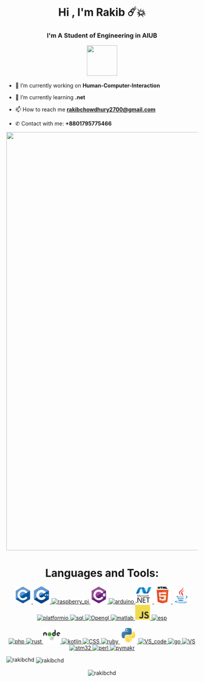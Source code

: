 
<h1 align="center">Hi , I'm Rakib ☄️💥</h1> 
<h3 align="center">I'm A Student of Engineering in AIUB</h3>


<p align="center"> <a href="https://www.aiub.edu" target="_blank" rel="noreferrer"> <img src="https://upload.wikimedia.org/wikipedia/en/thumb/8/8c/American_International_University-Bangladesh_Monogram.svg/800px-American_International_University-Bangladesh_Monogram.svg.png" width="80" height="80" /> </a> </p>

- 🔭 I’m currently working on **Human-Computer-Interaction**

- 🌱 I’m currently learning **.net**

- 📫 How to reach me **rakibchowdhury2700@gmail.com**
- ✆  Contact with me: **+8801795775466**

<p align="left"> <img src="https://i.pinimg.com/736x/5e/63/7f/5e637f12dfaa24d8ad60b74758ecf7a7.jpg" width="900" height="1100" /></p>

<h1 align="center">Languages and Tools:</h3>

<p align="center">
  <a href="https://www.cprogramming.com/" target="_blank" rel="noreferrer"> <img src="https://raw.githubusercontent.com/devicons/devicon/master/icons/c/c-original.svg" alt="c" width="45" height="45"/> </a>
  <a href="https://www.w3schools.com/cpp/" target="_blank" rel="noreferrer"> <img src="https://raw.githubusercontent.com/devicons/devicon/master/icons/cplusplus/cplusplus-original.svg" alt="cplusplus" width="45" height="45"/> </a> 
  <a href="https://www.raspberrypi.com/" target="_blank" rel="noreferrer"> <img src="https://static-00.iconduck.com/assets.00/raspberry-pi-icon-1024x1024-58fm9484.png" alt="raspberry_pi" width="55" height="55"/> </a> 
  <a href="https://www.w3schools.com/cs/" target="_blank" rel="noreferrer"> <img src="https://raw.githubusercontent.com/devicons/devicon/master/icons/csharp/csharp-original.svg" alt="csharp" width="45" height="45"/> </a> 
  <a href="https://www.arduino.cc/" target="_blank" rel="noreferrer"> <img src="https://cdn.worldvectorlogo.com/logos/arduino-1.svg" alt="arduino" width="45" height="45"/> </a>
  <a href="https://dotnet.microsoft.com/" target="_blank" rel="noreferrer"> <img src="https://raw.githubusercontent.com/devicons/devicon/master/icons/dot-net/dot-net-original-wordmark.svg" alt="dotnet" width="45" height="45"/> </a>
  <a href="https://www.w3.org/html/" target="_blank" rel="noreferrer"> <img src="https://raw.githubusercontent.com/devicons/devicon/master/icons/html5/html5-original-wordmark.svg" alt="html" width="45" height="45"/> </a>
  <a href="https://www.java.com" target="_blank" rel="noreferrer"> <img src="https://raw.githubusercontent.com/devicons/devicon/master/icons/java/java-original.svg" alt="java" width="45" height="45"/> </a>
  <a href="https://platformio.org/" target="_blank" rel="noreferrer"> <img src="https://static-00.iconduck.com/assets.00/platformio-icon-425x512-4opza9ui.png" alt="platformio" width="45" height="45"/> </a>
  <a href="https://www.w3schools.com/sql/" target="_blank" rel="noreferrer"> <img src="https://www.svgrepo.com/show/331760/sql-database-generic.svg" alt="sql" width="45" height="45"/> </a>
    <a href="https://www.opengl.org/" target="_blank" rel="noreferrer"> <img src="https://i0.wp.com/accidentalastro.com/wp-content/uploads/2023/04/OpenGLVulkan.jpg?w=500&ssl=1" alt="Opengl" width="45" height="45"/> </a>
  <a href="https://www.mathworks.com/products/matlab.html" target="_blank" rel="noreferrer"> <img src="https://upload.wikimedia.org/wikipedia/commons/thumb/2/21/Matlab_Logo.png/1200px-Matlab_Logo.png" alt="matlab" width="40" height="40"/> </a>
  <a href="https://developer.mozilla.org/en-US/docs/Web/JavaScript" target="_blank" rel="noreferrer"> <img src="https://raw.githubusercontent.com/devicons/devicon/master/icons/javascript/javascript-original.svg" alt="javascript" width="40" height="40"/> </a> 
  <a href="https://www.espressif.com/" target="_blank" rel="noreferrer"> <img src="https://images.crunchbase.com/image/upload/c_pad,f_auto,q_auto:eco,dpr_1/krm4ewbpoucnxbiaox6z" alt="esp" width="50" height="50"/> </a> 
 </p>
 <p align="center">
   <a href="https://www.php.net/" target="_blank" rel="noreferrer"> <img src="https://upload.wikimedia.org/wikipedia/commons/thumb/2/27/PHP-logo.svg/1200px-PHP-logo.svg.png" alt="php" width="45" height="45"/> </a>
     <a href="https://www.rust-lang.org/" target="_blank" rel="noreferrer"> <img src="https://upload.wikimedia.org/wikipedia/commons/thumb/d/d5/Rust_programming_language_black_logo.svg/1200px-Rust_programming_language_black_logo.svg.png" alt="rust" width="45" height="45"/> </a>
  <a href="https://nodejs.org" target="_blank" rel="noreferrer"> <img src="https://raw.githubusercontent.com/devicons/devicon/master/icons/nodejs/nodejs-original-wordmark.svg" alt="nodejs" width="45" height="45"/> </a>
     <a href="https://kotlinlang.org/" target="_blank" rel="noreferrer"> <img src="https://upload.wikimedia.org/wikipedia/commons/7/74/Kotlin_Icon.png" alt="kotlin" width="40" height="40"/> </a>
 <a href="https://www.w3schools.com/css/default.asp" target="_blank" rel="noreferrer"> <img src="https://encrypted-tbn0.gstatic.com/images?q=tbn:ANd9GcQBS-Jftq7EiLZDB75AVtZMxHob-mpwPgM9FQ&s" alt="CSS" width="45" height="45"/> </a>
   <a href="https://www.ruby-lang.org/en/" target="_blank" rel="noreferrer"> <img src="https://upload.wikimedia.org/wikipedia/commons/thumb/7/73/Ruby_logo.svg/1200px-Ruby_logo.svg.png" alt="ruby" width="40" height="40"/> </a>
  <a href="https://www.python.org" target="_blank" rel="noreferrer"> <img src="https://raw.githubusercontent.com/devicons/devicon/master/icons/python/python-original.svg" alt="python" width="45" height="45"/> </a>
    <a href="https://visualstudio.microsoft.com/#vscode-section" target="_blank" rel="noreferrer"> <img src="https://iconape.com/wp-content/files/ie/112455/svg/visual-studio-code-1.svg" alt="VS_code" width="45" height="45"/> </a>
     <a href="https://golang.org/" target="_blank" rel="noreferrer"> <img src="https://upload.wikimedia.org/wikipedia/commons/thumb/0/05/Go_Logo_Blue.svg/800px-Go_Logo_Blue.svg.png" alt="go" width="45" height="45"/> </a>
   <a href="https://visualstudio.microsoft.com/#vs-section" target="_blank" rel="noreferrer"> <img src="https://upload.wikimedia.org/wikipedia/commons/thumb/5/59/Visual_Studio_Icon_2019.svg/2060px-Visual_Studio_Icon_2019.svg.png" alt="VS" width="45" height="45"/> </a>
    <a href="https://www.st.com/en/development-tools/stm32cubeide.html" target="_blank" rel="noreferrer"> <img src="https://www.disk91.com/wp-content/uploads/2020/06/stm32-cube-ide.png" alt="stm32" width="45" height="45"/> </a>
   <a href="https://www.perl.org/" target="_blank" rel="noreferrer"> <img src="https://www.khmer168.com/wp-content/uploads/2024/01/5ec172222f5255ec172222f563.jpg" alt="perl" width="60" height="60"/> </a>
   <a href="https://docs.pycom.io/pybytes/pymakr-online/" target="_blank" rel="noreferrer"> <img src="https://pycom.gallerycdn.vsassets.io/extensions/pycom/pymakr/2.22.5/1660543823273/Microsoft.VisualStudio.Services.Icons.Default" alt="pymakr" width="45" height="45"/> </a>
</p>

<p><img align="left" src="https://github-readme-stats.vercel.app/api/top-langs?username=rakibchd&show_icons=true&bg_color=e4e2e2&locale=en&layout=compact" alt="rakibchd" /></p>

<p>&nbsp;<img align="center" src="https://github-readme-stats.vercel.app/api?username=rakibchd&show_icons=true&bg_color=e4e2e2&locale=en" alt="rakibchd" /></p>

<p align="center">
  <img align="center" src="https://github-readme-streak-stats.herokuapp.com/?user=rakibchd&theme=prussian" alt="rakibchd" /></p>
